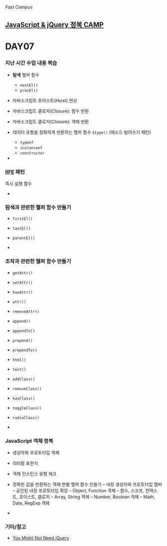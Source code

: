 ###### Fast Campus

## [JavaScript & jQuery 정복 CAMP](http://www.fastcampus.co.kr/dev_camp_jst/)

# DAY07

### 지난 시간 수업 내용 복습

- __탐색__ 헬퍼 함수
  - `nextEl()`
  - `prevEl()`
- 자바스크립트 호이스트(Hoist) 현상
- 자바스크립트 클로저(Closure): 함수 반환
- 자바스크립트 클로저(Closure): 객체 반환
- 데이터 유형을 정확하게 반환하는 헬퍼 함수 `$type()` (메소드 빌려쓰기 패턴)
  - `typeof`
  - `instanceof`
  - `constructor`

-

### [IIFE](http://benalman.com/news/2010/11/immediately-invoked-function-expression/) 패턴

즉시 실행 함수

-

### 탐색과 관련한 헬퍼 함수 만들기

- `firstEl()`
- `lastEl()`
- `parentEl()`

-

### 조작과 관련한 헬퍼 함수 만들기

- `getAttr()`
- `setAttr()`
- `hasAttr()`
- `attr()`
- `removeAttr()`

- `append()`
- `appendTo()`
- `prepend()`
- `prependTo()`

- `html()`
- `text()`

- `addClass()`
- `removeClass()`
- `hasClass()`
- `toggleClass()`
- `radioClass()`

-

### JavaScript 객체 정복

- 생성자와 프로토타입 객체
- 리터럴 표현식
- 객체 인스턴스 유형 체크
- 정확한 값을 반환하는 객체 판별 헬퍼 함수 만들기
– 내장 생성자와 프로토타입 멤버
– 공인된 내장 프로토타입 확장
– Object, Function 객체
– 함수, 스코프, 컨텍스트, 호이스트, 클로저
– Array, String 객체
– Number, Boolean 객체
– Math, Date, RegExp 객체

-

### 기타/참고

- [You Might Not Need jQuery](http://youmightnotneedjquery.com/)